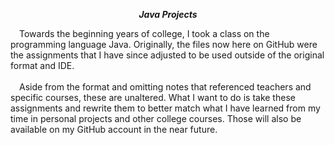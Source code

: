 <p align=center><b><i>Java Projects</i></b></p>
&emsp;Towards the beginning years of college, I took a class on the programming language Java.
Originally, the files now here on GitHub were the assignments that I have since adjusted to be
used outside of the original format and IDE.
<br><br>
&emsp;Aside from the format and omitting notes that referenced teachers and specific courses,
these are unaltered. What I want to do is take these assignments and rewrite them to better match
what I have learned from my time in personal projects and other college courses. Those will also
be available on my GitHub account in the near future.
